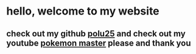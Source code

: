 # hello, welcome to my website 
## check out my github [polu25](https://github.com/polu25) and check out my youtube [pokemon master](https://www.youtube.com/channel/UCSO285NgDLsVJ0W5fEcQTUg/featured) please and thank you